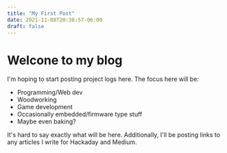 ```yaml
---
title: "My First Post"
date: 2021-11-08T20:38:57-06:00
draft: false
---
```

# Welcone to my blog

I'm hoping to start posting project logs here. The focus here will be:

- Programming/Web dev
- Woodworking
- Game development
- Occasionally embedded/firmware type stuff
- Maybe even baking?

It's hard to say exactly what will be here.
Additionally, I'll be posting links to any articles I write for Hackaday and Medium.
